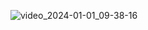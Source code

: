 ![video_2024-01-01_09-38-16](https://github.com/SOBI-THE-GOD/portfolio-project/assets/142573869/5cdad1e5-0cc3-4522-9973-68acd39a471a)
